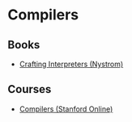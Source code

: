 # Compilers

## Books

- [Crafting Interpreters (Nystrom)](https://craftinginterpreters.com/)


## Courses

- [Compilers (Stanford Online)](https://online.stanford.edu/courses/soe-ycscs1-compilers)
